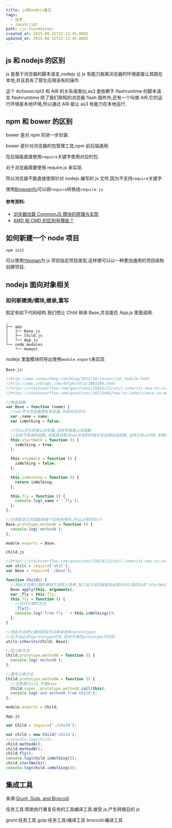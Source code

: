 ```yaml
---
title: js和nodejs备忘
tags:
  - 技术
  - JavaScript
path: /js-foundation/
created_at: 2015-08-31T22:13:45.000Z
updated_at: 2015-08-31T22:13:45.000Z
---
```


## js 和 nodejs 的区别

js 是基于浏览器的脚本语言,nodejs 让 js 有能力脱离浏览器的环境直接让其跑在本地,并且具有了原生应用该有的操作.

这个 Actionscript3 和 AIR 的关系很类似,as3 是依赖于 flashruntime 的脚本语言.flashrumtime 除了我们熟知的浏览器 flash 插件外,还有一个叫做 AIR,它的运行环境是本地环境,所以通过 AIR 能让 as3 有能力在本地运行.

## npm 和 bower 的区别

bower 是对 npm 的进一步封装.

bower 是针对浏览器的包管理工具,npm 前后端通用.

在后端能直接使用`require`关键字使用对应的包.

对于浏览器需要使用 require.js 来实现.

所以浏览器不能直接使用针对 nodejs 编写的 js 文件,因为不支持`require`关键字.

使用[Browserify](http://browserify.org/)可以把`require`转换成`require.js`

#### 参考资料:

- [浏览器加载 CommonJS 模块的原理与实现](http://www.ruanyifeng.com/blog/2015/05/commonjs-in-browser.html)
- [AMD 和 CMD 的区别有哪些？](http://www.zhihu.com/question/20351507)

<!--more-->

## 如何新建一个 node 项目

```bash
npm init
```

可以使用[Yeoman](http://yeoman.io/)为 js 项目指定项目类型,这样便可以以一种更加通用的项目结构创建项目.

## nodejs 面向对象相关

### 如何新建类/模块,继承,重写

假定有如下代码结构.我们想让 Child 继承 Base,并且能在 App.js 里面调用.

```text
.
├── app
│   ├── Base.js
│   ├── Child.js
│   └── App.js
└── node_modules
    └── moment
```

nodejs 里面模块的导出使用`module.export`来实现

`Base.js`:

```javascript
//http://www.ruanyifeng.com/blog/2012/10/javascript_module.html
//http://www.cnblogs.com/dolphinX/p/3485260.html
//https://stackoverflow.com/questions/15014133/util-inherits-how-to-call-method-of-super-on-instance
//https://stackoverflow.com/questions/16213495/how-to-inheritance-in-module-of-nodejs

//构造函数
var Base = function (name) {
  //var开头的变量是私有变量,外部无法访问.
  var _name = name;
  var isWolking = false;

  //this开头的是公共变量,这样写就是公共函数
  //这些不是类的函数,也就是说每次new出来的时候也会创建这些函数,这样比较占内存.如果是通用方法,需要写到原型上
  this.startWalk = function () {
    isWolking = true;
  };

  this.stopWalk = function () {
    isWolking = false;
  };

  this.isWolking = function () {
    return isWolking;
  };

  this.fly = function () {
    console.log(_name + ' fly');
  };
};

//在原型定义的函数是每个实例共用的,所以占用空间小?
Base.prototype.methodA = function () {
  console.log('methodA');
};

module.exports = Base;
```

`Child.js`

```javascript
//https://stackoverflow.com/questions/15014133/util-inherits-how-to-call-method-of-super-on-instance
var utils = require('util');
var Base = require('./Base');

function Child() {
  //用此方法把父类的模块方法导入进来,加了此方法后就能在此类访问父类的比如`startWalk`之类的方法
  Base.apply(this, arguments);
  var _fly = this.fly;
  this.fly = function () {
    //访问父类的方法
    _fly();
    console.log('from fly ' + this.isWolking());
  };
}

//用此方法把父类的原型方法继承进来(prototype)
//此方法必须比prototype先写,否则子类的prototype不识别
utils.inherits(Child, Base);

//定义新方法
Child.prototype.methodB = function () {
  console.log('methodB');
};

//重写父类方法
Child.prototype.methodA = function () {
  //注意是Child,不是Base
  Child.super_.prototype.methodA.call(this);
  console.log('and methodA from Child');
};

module.exports = Child;
```

`App.js`

```javascript
var Child = require('./Child');

var child = new Child('child');
//console.log(child);
child.methodA();
child.methodB();
child.fly();
console.log(child.isWolking());
child.startWalk();
console.log(child.isWolking());
```

## 集成工具

来源:[Grunt, Gulp, and Broccoli](https://www.youtube.com/watch?v=9JZ9gEVgoX4)

任务工具:帮助执行重复任务的工具编译工具:接受 js,产生转换后的 js

grunt:任务工具
gulp:任务工具/编译工具
broccoli:编译工具
